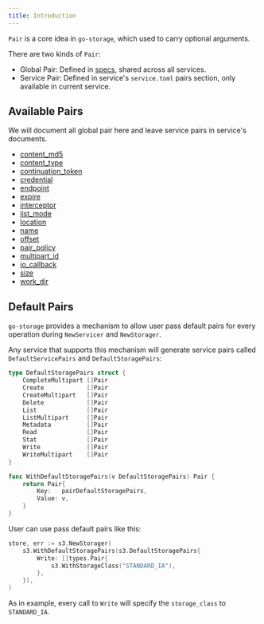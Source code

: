 ```yaml
---
title: Introduction
---
```


`Pair` is a core idea in `go-storage`, which used to carry optional arguments.

There are two kinds of `Pair`:

- Global Pair: Defined in [specs](https://github.com/beyondstorage/specs/blob/master/definitions/pairs.toml), shared across all services.
- Service Pair: Defined in service's `service.toml` pairs section, only available in current service.

## Available Pairs

We will document all global pair here and leave service pairs in service's documents.

- [content_md5](./content_md5/)
- [content_type](./content_type/)
- [continuation_token](./continuation_token/)
- [credential](./credential/)
- [endpoint](./endpoint/)
- [expire](./expire/)
- [interceptor](./interceptor/)
- [list_mode](./list_mode/)
- [location](./location/)
- [name](./name/)
- [offset](./offset/)
- [pair_policy](./pair_policy/)
- [multipart_id](./multipart_id/)
- [io_callback](./io_callback/)
- [size](./size/)
- [work_dir](./work_dir/)

## Default Pairs

`go-storage` provides a mechanism to allow user pass default pairs for every operation during `NewServicer` and `NewStorager`.

Any service that supports this mechanism will generate service pairs called  `DefaultServicePairs` and `DefaultStoragePairs`:

```go
type DefaultStoragePairs struct {
	CompleteMultipart []Pair
	Create            []Pair
	CreateMultipart   []Pair
	Delete            []Pair
	List              []Pair
	ListMultipart     []Pair
	Metadata          []Pair
	Read              []Pair
	Stat              []Pair
	Write             []Pair
	WriteMultipart    []Pair
}

func WithDefaultStoragePairs(v DefaultStoragePairs) Pair {
    return Pair{
        Key:   pairDefaultStoragePairs,
        Value: v,
    }
}
```

User can use pass default pairs like this:

```go
store, err := s3.NewStorager(
    s3.WithDefaultStoragePairs(s3.DefaultStoragePairs{
        Write: []types.Pair{
            s3.WithStorageClass("STANDARD_IA"),
        },
    }),
)
```

As in example, every call to `Write` will specify the `storage_class` to `STANDARD_IA`.